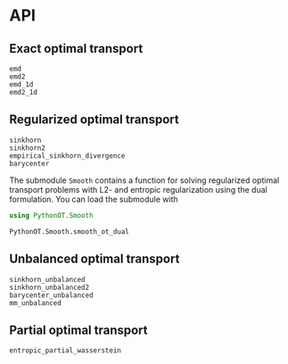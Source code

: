 # API

## Exact optimal transport

```@docs
emd
emd2
emd_1d
emd2_1d
```

## Regularized optimal transport

```@docs
sinkhorn
sinkhorn2
empirical_sinkhorn_divergence
barycenter
```

The submodule `Smooth` contains a function for solving regularized optimal
transport problems with L2- and entropic regularization using the dual
formulation. You can load the submodule with
```julia
using PythonOT.Smooth
```

```@docs
PythonOT.Smooth.smooth_ot_dual
```

## Unbalanced optimal transport

```@docs
sinkhorn_unbalanced
sinkhorn_unbalanced2
barycenter_unbalanced
mm_unbalanced
```

## Partial optimal transport

```@docs
entropic_partial_wasserstein
```
